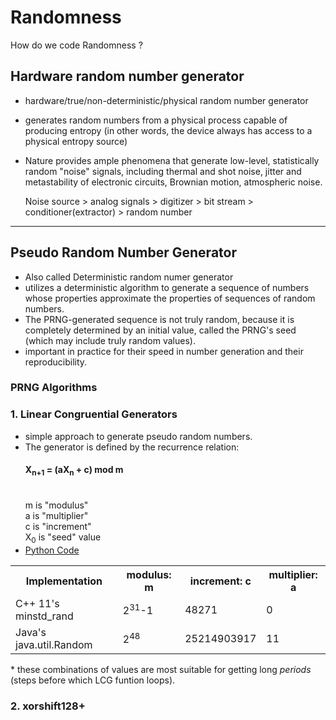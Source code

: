 # Randomness
How do we code Randomness ?

## Hardware random number generator
* hardware/true/non-deterministic/physical random number generator
* generates random numbers from a physical process capable of producing entropy (in other words, the device always has access to a physical entropy source)
* Nature provides ample phenomena that generate low-level, statistically random "noise" signals, including thermal and shot noise, jitter and metastability of electronic circuits, Brownian motion, atmospheric noise.

  Noise source > analog signals > digitizer > bit stream > conditioner(extractor) > random number
<hr>

## Pseudo Random Number Generator
* Also called Deterministic random numer generator
* utilizes a deterministic algorithm to generate a sequence of numbers whose properties 
  approximate the properties of sequences of random numbers.
* The PRNG-generated sequence is not truly random, because it is completely determined by an 
  initial value, called the PRNG's seed (which may include truly random values).
* important in practice for their speed in number generation and their reproducibility.

### PRNG Algorithms
### 1. Linear Congruential Generators
* simple approach to generate pseudo random numbers.
* The generator is defined by the recurrence relation:<br>
  <h4>X<sub>n+1</sub> = (aX<sub>n</sub> + c) mod m</h4><br>
        m is "modulus"<br>
        a is "multiplier"<br>
        c is "increment"<br>
        X<sub>0</sub> is "seed" value<br>
* [Python Code](lcgrandom.py)

<table>
  <th>Implementation </th>
  <th>modulus: m</th>
  <th>increment: c</th>
  <th>multiplier: a</th>
  <tr>
    <td>C++ 11's minstd_rand</td>
    <td>2<sup>31</sup>-1</td>
    <td>48271</td>
    <td>0</td>
  </tr>
  <tr>
    <td>Java's java.util.Random</td>
    <td>2<sup>48</sup></td>
    <td>25214903917</td>
    <td>11</td>
  </tr>
</table>
* these combinations of values are most suitable for getting long <i>periods</i> (steps before which LCG funtion loops).

### 2. xorshift128+

